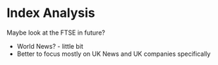 # Index Analysis

Maybe look at the FTSE in future?

- World News? - little bit
- Better to focus mostly on UK News and UK companies specifically